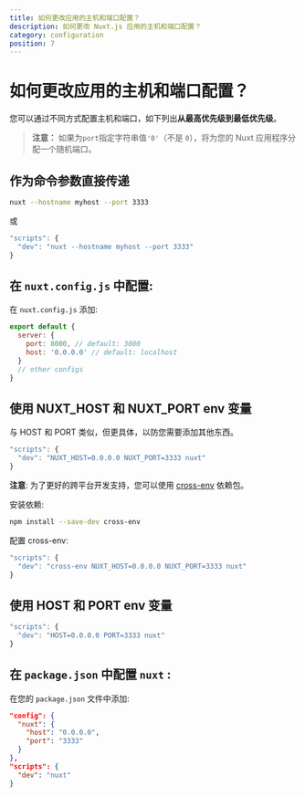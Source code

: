 ```yaml
---
title: 如何更改应用的主机和端口配置？
description: 如何更改 Nuxt.js 应用的主机和端口配置？
category: configuration
position: 7
---
```


# 如何更改应用的主机和端口配置？

您可以通过不同方式配置主机和端口，如下列出**从最高优先级到最低优先级**。

> **注意：** 如果为`port`指定字符串值`'0'`（不是 `0`），将为您的 Nuxt 应用程序分配一个随机端口。

## 作为命令参数直接传递

```sh
nuxt --hostname myhost --port 3333
```

或

```js
"scripts": {
  "dev": "nuxt --hostname myhost --port 3333"
}
```

## 在 `nuxt.config.js` 中配置:

在 `nuxt.config.js` 添加:

```js
export default {
  server: {
    port: 8000, // default: 3000
    host: '0.0.0.0' // default: localhost
  }
  // other configs
}
```

## 使用 NUXT_HOST 和 NUXT_PORT env 变量

与 HOST 和 PORT 类似，但更具体，以防您需要添加其他东西。

```js
"scripts": {
  "dev": "NUXT_HOST=0.0.0.0 NUXT_PORT=3333 nuxt"
}
```

**注意**: 为了更好的跨平台开发支持，您可以使用 [cross-env](https://www.npmjs.com/package/cross-env) 依赖包。

安装依赖:

```bash
npm install --save-dev cross-env
```

配置 cross-env:

```js
"scripts": {
  "dev": "cross-env NUXT_HOST=0.0.0.0 NUXT_PORT=3333 nuxt"
}
```

## 使用 HOST 和 PORT env 变量

```js
"scripts": {
  "dev": "HOST=0.0.0.0 PORT=3333 nuxt"
}
```

## 在 `package.json` 中配置 `nuxt` :

在您的 `package.json` 文件中添加:

```json
"config": {
  "nuxt": {
    "host": "0.0.0.0",
    "port": "3333"
  }
},
"scripts": {
  "dev": "nuxt"
}
```
